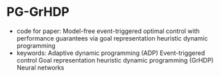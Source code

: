 # PG-GrHDP 
* code for paper: Model-free event-triggered optimal control with performance guarantees via goal representation heuristic dynamic programming
* keywords: Adaptive dynamic programming (ADP) Event-triggered control Goal representation heuristic dynamic programming (GrHDP) Neural networks
